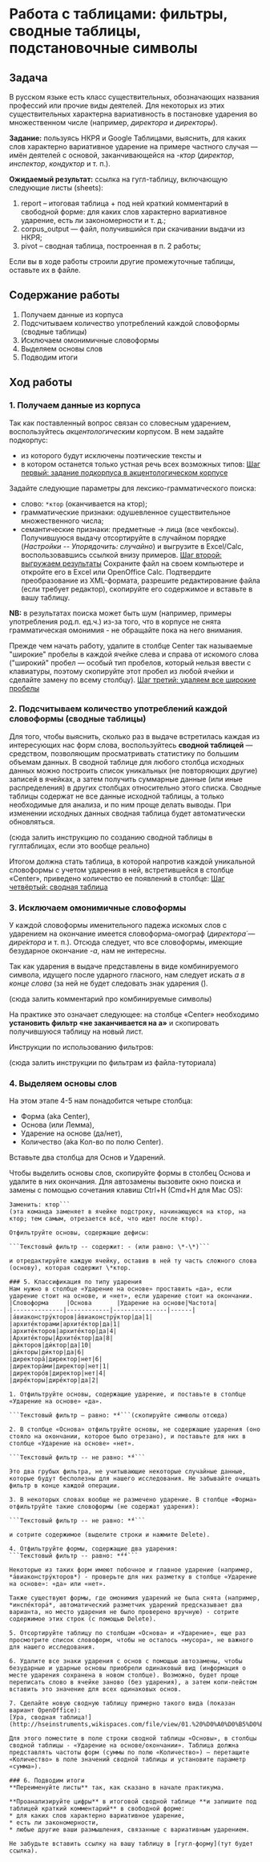 # Работа с таблицами: фильтры, сводные таблицы, подстановочные символы

## Задача
В русском языке есть класс существительных, обозначающих названия профессий или прочие виды деятелей. Для некоторых из этих существительных характерна вариативность в постановке ударения во множественном числе (например, *директора* и *директоры*).

**Задание:** пользуясь НКРЯ и Google Таблицами, выяснить, для каких слов характерно вариативное ударение на примере частного случая — имён деятелей с основой, заканчивающейся на *-ктор* (*директор*, *инспектор*, *кондуктор* и т. п.).

**Ожидаемый результат:** ссылка на гугл-таблицу, включающую следующие листы (sheets):
1. report – итоговая таблица + под ней краткий комментарий в свободной форме: для каких слов характерно вариативное ударение, есть ли закономерности и т. д.;
2. corpus\_output — файл, получившийся при скачивании выдачи из НКРЯ;
3. pivot – cводная таблица, построенная в п. 2 работы;

Если вы в ходе работы строили другие промежуточные таблицы, оставьте их в файле.

## Содержание работы
1. Получаем данные из корпуса
2. Подсчитываем количество употреблений каждой словоформы (сводные таблицы)
3. Исключаем омонимичные словоформы
4. Выделяем основы слов
5. Подводим итоги

## Ход работы
###  1. Получаем данные из корпуса
Так как поставленный вопрос связан со словесным ударением, воспользуйтесь _акцентологическим_ корпусом. В нем задайте подкорпус:
* из которого будут исключены поэтические тексты и 
* в котором останется только устная речь всех возможных типов:
[Шаг первый: задание подкорпуса в акцентологическом корпусе](http://hseinstruments.wikispaces.com/file/view/01.%20%D0%97%D0%B0%D0%B4%D0%B0%D0%BD%D0%B8%D0%B5%20%D0%BF%D0%BE%D0%B4%D0%BA%D0%BE%D1%80%D0%BF%D1%83%D1%81%D0%B0.png/454931072/869x544/01.%20%D0%97%D0%B0%D0%B4%D0%B0%D0%BD%D0%B8%D0%B5%20%D0%BF%D0%BE%D0%B4%D0%BA%D0%BE%D1%80%D0%BF%D1%83%D1%81%D0%B0.png)

Задайте следующие параметры для лексико-грамматического поиска:
* слово: `*ктор` (оканчивается на ктор);
* грамматические признаки: одушевленное существительное множественного числа;
* семантические признаки: предметные → лица (все чекбоксы).
Получившуюся выдачу отсортируйте в случайном порядке (*Настройки -- Упорядочить: случайно*) и выгрузите в Excel/Calc, воспользовавшись ссылкой внизу примеров.
[Шаг второй: выгружаем результаты](http://hseintruments.wikispaces.com/file/view/02.%20%D0%92%D1%8B%D0%B3%D1%80%D1%83%D0%B7%D0%BA%D0%B0.png/454931170/726x268/02.%20%D0%92%D1%8B%D0%B3%D1%80%D1%83%D0%B7%D0%BA%D0%B0.png)
Сохраните файл на своем компьютере и откройте его в Excel или OpenOffice Calc. Подтвердите преобразование из XML-формата, разрешите редактирование файла (если требует редактор), скопируйте его содержимое и вставьте в вашу таблицу.

**NB:** в результатах поиска может быть шум (например, примеры употребления род.п. ед.ч.) из-за того, что в корпусе не снята грамматическая омонимия - не обращайте пока на него внимания.

Прежде чем начать работу, удалите в столбце Center так называемые "широкие" пробелы в каждой ячейке слева и справа от искомого слова ("широкий" пробел — особый тип пробелов, который нельзя ввести с клавиатуры, поэтому скопируйте этот пробел из любой ячейки и сделайте замену по всему столбцу).
[Шаг третий: удаляем все широкие пробелы](http://hseinstruments.wikipspaces.com/file/view/Screenshot_Excel1.png/457277862/113x30/Screenshot_Excel1.png)

### 2. Подсчитываем количество употреблений каждой словоформы (сводные таблицы)
Для того, чтобы выяснить, сколько раз в выдаче встретилась каждая из интересующих нас форм слова, воспользуйтесь **сводной таблицей** — средством, позволяющим просматривать статистику по большим объемам данных. В сводной таблице для любого столбца исходных данных можно построить список уникальных (не повторяющих другие) записей в ячейках, а затем получить суммарные данные (или иные распределения) в других столбцах относительно этого списка. Сводные таблицы содержат не все данные исходной таблицы, а только необходимые для анализа, и по ним проще делать выводы. При изменении исходных данных сводная таблица будет автоматически обновляться.

(сюда залить инструкцию по созданию сводной таблицы в гуглтаблицах, если это вообще реально)

Итогом должна стать таблица, в которой напротив каждой уникальной словоформы с учетом ударения в ней, встретившейся в столбце «Center», приведено количество ее появлений в столбце:
[Шаг четвёртый: сводная таблица](http://hseinstruments.wikipspaces.com/file/view/%D0%9F%D1%80%D0%B8%D0%BC%D0%B5%D1%80%20%D1%80%D0%B5%D0%B7%D1%83%D0%BB%D1%8C%D1%82%D0%B8%D1%80%D1%83%D1%8E%D1%89%D0%B5%D0%B9%20%D1%81%D0%B2%D0%BE%D0%B4%D0%BD%D0%BE%D0%B9%20%D1%82%D0%B0%D0%B1%D0%BB%D0%B8%D1%86%D1%8B%20%281%29.png/454931358/285x155/%D0%9F%D1%80%D0%B8%D0%BC%D0%B5%D1%80%20%D1%80%D0%B5%D0%B7%D1%83%D0%BB%D1%8C%D1%82%D0%B8%D1%80%D1%83%D1%8E%D1%89%D0%B5%D0%B9%20%D1%81%D0%B2%D0%BE%D0%B4%D0%BD%D0%BE%D0%B9%20%D1%82%D0%B0%D0%B1%D0%BB%D0%B8%D1%86%D1%8B%20%281%29.png)

### 3. Исключаем омонимичные словоформы
У каждой словоформы именительного падежа искомых слов с ударением на окончание имеется словоформа-омограф (*директора́* — *дире́ктора* и т. п.). Отсюда следует, что все словоформы, имеющие безударное окончание *-а*, нам не интересны.

Так как ударения в выдаче представлены в виде комбинируемого символа, идущего после ударного гласного, нам следует искать *а в конце слова* (за ней не будет следовать знак ударения (́). 

(сюда залить комментарий про комбинируемые символы)

На практике это означает следующее: на столбце «Center» необходимо **установить фильтр «не заканчивается на а»** и скопировать получившуюся таблицу на новый лист.

Инструкции по использованию фильтров:

(сюда залить инструкции по фильтрам из файла-туториала)

### 4. Выделяем основы слов
На этом этапе 4-5 нам понадобится четыре столбца:
* Форма (aka Сenter), 
* Основа (или Лемма), 
* Ударение на основе (да/нет), 
* Количество (aka Кол-во по полю Center). 

Вставьте два столбца для Основ и Ударений.

Чтобы выделить основы слов, скопируйте формы в столбец Основа и удалите в них окончания. Для автозамены вызовите окно поиска и замены с помощью сочетания клавиш Ctrl+H (Cmd+H для Mac OS):
```Найти: ктор\* 
Заменить: ктор```
(эта команда заменяет в ячейке подстроку, начинающуюся на ктор, на ктор; тем самым, отрезается всё, что идет после ктор).

Отфильтруйте основы, содержащие дефисы:

```Текстовый фильтр -- содержит: - (или равно: \*-\*)```

и отредактируйте каждую ячейку, оставив в ней ту часть сложного слова (основу), которая содержит \*ктор.

### 5. Классификация по типу ударения
Нам нужно в столбце «Ударение на основе» проставить «да», если ударение стоит на основе, и «нет», если ударение стоит на окончании.
|Словоформа     |Основа       |Ударение на основе|Частота|
|--------------|------------|---------------|------|
|а́виаконстру́кторов|а́виаконстру́ктор|да|1|
|архите́кторами|архите́ктор|да|1|
|архите́кторов|архите́ктор|да|4|
|Архите́кторы|Архите́ктор|да|8|
|ди́кторов|ди́ктор|да|10|
|ди́кторы|ди́ктор|да|6|
|директора́|директор|нет|6|
|директора́ми|директор|нет|1|
|директоро́в|директор|нет|4|
|дире́кторы|дире́ктор|да|2|

1. Отфильтруйте основы, содержащие ударение, и поставьте в столбце «Ударение на основе» «да».

```Текстовый фильтр — равно: *́*```(скопируйте символы отсюда)

2. В столбце «Основа» отфильтруйте основы, не содержащие ударения (оно стояло на окончании, которое было отрезано), и поставьте для них в столбце «Ударение на основе» «нет».

```Текстовый фильтр -- не равно: *́*```

Это два грубых фильтра, не учитывающие некоторые случайные данные, которые будут бесполезны для нашего исследования. Не забывайте очищать фильтр в конце каждой операции.

3. В некоторых словах вообще не размечено ударение. В столбце «Форма» отфильтруйте такие словоформы (не содержат ударения):

```Текстовый фильтр -- не равно: *́*```

и сотрите содержимое (выделите строки и нажмите Delete).

4. Отфильтруйте формы, содержащие два ударения:
```Текстовый фильтр -- равно: *́*́*```

Некоторые из таких форм имеют побочное и главное ударение (например, *а́виаконстру́кторов*) - проверьте для них разметку в столбце «Ударение на основе»: «да» или «нет».

Также существуют формы, где омонимия ударений не была снята (например, *инспе́ктора́*, автоматический разметчик ударений предсказывает два варианта, но место ударения не было проверено вручную) - сотрите содержимое этих строк (с помощью Delete).

5. Отсортируйте таблицу по столбцам «Основа» и «Ударение», еще раз просмотрите список словоформ, чтобы не осталось «мусора», не важного для нашего исследования.

6. Удалите все знаки ударения с основ с помощью автозамены, чтобы безударные и ударные основы приобрели одинаковый вид (информация о месте ударения сохранена в новом столбце). Возможно, будет проще переписать слово в ячейке заново (без ударения), а затем копи-пейстом вставить это значение для всех одинаковых основ.

7. Сделайте новую сводную таблицу примерно такого вида (показан вариант OpenOffice):
[Ура, сводная таблица!](http://hseinstruments,wikispaces.com/file/view/01.%20%D0%A0%D0%B5%D0%B7%D1%83%D0%BB%D1%8C%D1%82%D0%B0%D1%82%201.png/454931336/409x172/01.%20%D0%A0%D0%B5%D0%B7%D1%83%D0%BB%D1%8C%D1%82%D0%B0%D1%82%201.png)

Для этого поместите в поле строки сводной таблицы «Основы», в столбцы сводной таблицы - «Ударение на основе/окончании». Таблица должна представлять частоты форм (суммы по полю «Количество») — перетащите «Количество» в поле значений сводной таблицы и установите параметр «сумма»).

### 6. Подводим итоги
**Переименуйте листы** так, как сказано в начале практикума.

**Проанализируйте цифры** в итоговой сводной таблице **и запишите под таблицей краткий комментарий** в свободной форме: 
* для каких слов характерно вариативное ударение, 
* есть ли закономерности,
* любые другие ваши размышления, связанные с вариативным ударением.

Не забудьте вставить ссылку на вашу таблицу в [гугл-форму](тут будет ссылка).